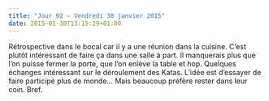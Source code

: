 ```yaml
---
title: "Jour 92 — Vendredi 30 janvier 2015"
date: 2015-01-30T13:15:29+01:00
---
```




Rétrospective dans le bocal car il y a une réunion dans la cuisine.
C’est plutôt intéressant de faire ça dans une salle à part. Il
manquerais plus que l’on puisse fermer la porte, que l’on enlève la
table et hop. Quelques échanges intéressant sur le déroulement des
Katas. L’idée est d’essayer de faire participé plus de monde… Mais
beaucoup préfère rester dans leur coin. Bref.

